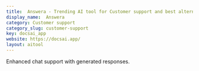```yaml
---
title:  Answera - Trending AI tool for Customer support and best alternatives
display_name:  Answera
category: Customer support
category_slug: customer-support
key: docsai_app
website: https://docsai.app/
layout: aitool
---
```


Enhanced chat support with generated responses.
